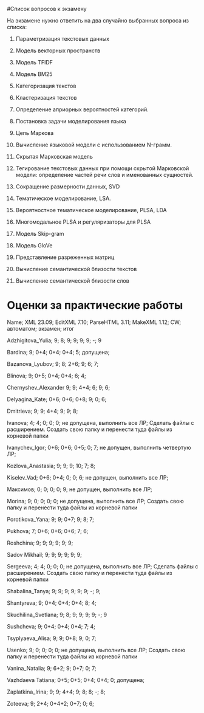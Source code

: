 #Список вопросов к экзамену

На экзамене нужно ответить на два случайно выбранных вопроса из списка: 

1. Параметризация текстовых данных

2. Модель векторных пространств

3. Модель TFIDF

4. Модель BM25

5. Категоризация текстов

6. Кластеризация текстов

7. Определение априорных вероятностей категорий.

8. Постановка задачи моделирования языка

9. Цепь Маркова

10. Вычисление языковой модели с использованием N-грамм.

11. Скрытая Марковская модель

12.	Тегирование текстовых данных при помощи скрытой Марковской модели: определение частей речи слов и именованных сущностей.

13.	Сокращение размерности данных, SVD

14. Тематическое моделирование, LSA.

15.	Вероятностное тематическое моделирование, PLSA, LDA

16.	Многомодальное PLSA и регуляризаторы для PLSA

17.	Модель Skip-gram

18. Модель GloVe

19. Представление разреженных матриц

20. Вычисление семантической близости текстов 

21. Вычисление семантической близости слов 


# Оценки за практические работы

Name;	XML 23.09;	EditXML 7.10;	ParseHTML 3.11;	MakeXML 1.12;	CW; автоматом; экзамен; итог

Adzhigitova_Yulia;	9;	8;	9;	9;	9; 9; -; 9

Bardina;	9;	0+4;	0+4;	0+4; 5; допущена; 

Bazanova_Lyubov;	9;	8;	2+6;	9;	6;	7;

Blinova;	9;	0+5;	0+4;	0+4; 6; 4;

Chernyshev_Alexander 9; 9; 4+4; 6;	9;	6;

Delyagina_Kate;	0+6; 0+6; 0+8;	9; 0; 6;

Dmitrieva; 	9;	9;	4+4;	9;	9;	8; 

Ivanova;	4;	4; 0;	0; 0; не допущена, выполнить все ЛР; Сделать файлы с расширением. Создать свою папку и перенести туда файлы из корневой папки

Ivanychev_Igor; 	0+6; 0+6; 0+5; 0; 7; не допущен, выполнить четвертую ЛР;

Kozlova_Anastasia;	9;	9;	9;	10;	7;	8;

Kiselev_Vad; 0+6;	0+4;	0;	0;	6;	не допущен, выполнить все ЛР;

Максимов; 0;	0;	0;	0;	9;	не допущен, выполнить все ЛР;

Morina;	9;	0;	0; 0; 0; не допущена, выполнить все ЛР; Создать свою папку и перенести туда файлы из корневой папки

Porotikova_Yana;	9;	9;	0+7;	9;	8; 7;

Pukhova;	7;	0+6;	0+6;	0+6;	7;	6;

Roshchina;	9;	9;	9;	9; 9; 9;

Sadov Mikhail;	9;	9;	9;	9; 9; 9;

Sergeeva;	4;	4; 0;	0; 0; не допущена, выполнить все ЛР; Сделать файлы с расширением. Создать свою папку и перенести туда файлы из корневой папки

Shabalina_Tanya;	9;	9;	9;	9; 9; 9; -; 9;

Shantyreva;	9;	0+4;	0+4;	0+4;	8;	4;

Skuchilina_Svetlana;	9;	8;	9;	9; 9; 9;  -; 9

Sushcheva;	9;	0+4;	0+4; 0+4; 7; 4;

Tsyplyaeva_Alisa;	9;	9;	0+8;	9; 0; 7;

Usenko;	9;	0;	0; 0; 0; не допущена, выполнить все ЛР; Создать свою папку и перенести туда файлы из корневой папки

Vanina_Natalia;	9;	6+2;	9;	0+7;  0; 7;

Vazhdaeva Tatiana;	0+5;	0+5;	0+4;	0+4;	0;	допущена;

Zaplatkina_Irina;	9;	9;	4+4;	9;	8;	8; -; 8;

Zoteeva;	9;	2+4;	0+4+2;	0+7;	0;	6;
